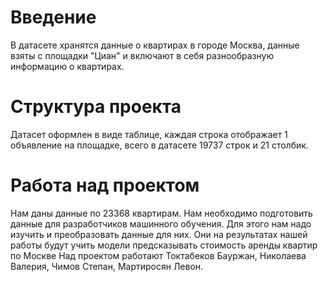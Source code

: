 # Введение
В датасете хранятся данные о квартирах в городе Москва, данные взяты с площадки "Циан" и включают в себя разнообразную информацию о квартирах.
# Структура проекта
Датасет оформлен в виде таблице, каждая строка отображает 1 объявление на площадке, всего в датасете 19737 строк и 21 столбик.
# Работа над проектом
Нам даны данные по 23368 квартирам. Нам необходимо подготовить данные для разработчиков машинного обучения.
Для этого нам надо изучить и преобразовать данные для них. 
Они на результатах нашей работы будут учить модели предсказывать стоимость аренды квартир по Москве
Над проектом работают Токтабеков Бауржан, Николаева Валерия, Чимов Степан, Мартиросян Левон.
